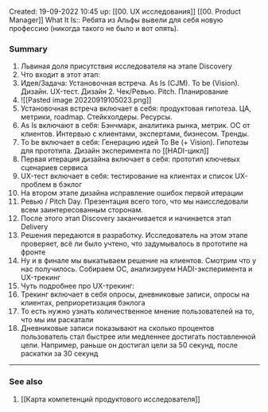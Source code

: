 Created: 19-09-2022 10:45
up: [[00. UX исследования]] [[00. Product Manager]]
What It Is:: Ребята из Альфы вывели для себя новую профессию (никогда такого не было и вот опять). 

### Summary
1. Львиная доля присутствия исследователя на этапе Discovery
2. Что входит в этот этап:
3. Идея/Задача: Установочная встреча. As Is (CJM). To be (Vision). Дизайн. UX-тест. Дизайн 2. Чек/Ревью.  Pitch. Планирование
4. ![[Pasted image 20220919105023.png]]
5. Установочная встреча включает в себя: продуктовая гипотеза. ЦА, метрики, roadmap. Стейкхолдеры. Ресурсы.
6. As Is включают в себя: Бэнчмарк, аналитика рынка, метрик. ОС от клиентов. Интервью с клиентами, экспертами, бизнесом. Тренды.
7. To be включает в себя: Генерацию идей To Be (+ Vision). Гипотезы для прототипа. Дизайн эксперимента по [[HADI-цикл]] 
8. Первая итерация дизайна включает в себя: прототип ключевых сценариев сервиса
9. UX-тест включает в себя: тестирование на клиентах и список UX-проблем в бэклог
10. На втором этапе дизайна исправление ошибок первой итерации
11. Ревью / Pitch Day. Презентация всего того, что мы наисследовали всем заинтересованным сторонам. 
12. После этого этап Discovery заканчивается и начинается этап Delivery
13. Решения передаются в разработку. Исследователь на этом этапе проверяет, всё ли было учтено, что задумывалось в прототипе на фронте
14. Ну и в финале мы выкатываем решение на клиентов. Смотрим что у нас получилось. Собираем ОС, анализируем HADI-эксперимента и UX-трекинг
15. Чуть подробнее про UX-трекинг:
16. Трекинг включает в себя опросы, дневниковые записи, опросы на клиентах, реприоретизация бэклога
17. То есть нужно узнать количественное мнение пользователей на то, что мы им раскатали
18. Дневниковые записи показывают на сколько процентов пользователь стал быстрее или медленнее достигать поставленной цели. Например, раньше он достигал цели за 50 секунд, после раскатки за 30 секунд
__________
### See also
1. [[Карта компетенций продуктового исследователя]] 
